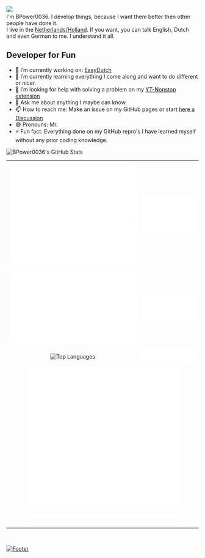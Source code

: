 ![](https://capsule-render.vercel.app/api?type=waving&color=auto&section=header&reversal=true&text=Hi%20there&fontSize=48&fontAlignY=35&height=150) <br>
I'm BPower0036. I develop things, because I want them better then other people have done it. <br>
I live in the [Netherlands/Holland](https://www.openstreetmap.org/relation/2323309#map=5/51.154/9.712). If you want, you can talk English, Dutch and even German to me. I understand it all.

## Developer for Fun
- 🔭 I’m currently working on: [EasyDutch](https://github.com/EasyDutch-uBO/EasyDutch/)
- 🌱 I’m currently learning everything I come along and want to do different or nicer.
- 🤔 I’m looking for help with solving a problem on my [YT-Nonstop extension](https://github.com/BPower0036/YT-Nonstop/issues/8)
- 💬 Ask me about anything I maybe can know.
- 📫 How to reach me: Make an issue on my GitHub pages or start [here a Discussion](https://github.com/BPower0036/BPower0036/discussions)
- 😄 Pronouns: Mr.
- ⚡ Fun fact: Everything done on my GitHub repro's I have learned myself without any prior coding knowledge.

![BPower0036's GitHub Stats](https://github-readme-stats.vercel.app/api?username=BPower0036&show_icons=true&count_private=true&include_all_commits=true&theme=radical&border_radius=20px&border_color=FF3B3B&custom_title=All%20My%20Stats%20in%20a%20Nutshell) <br>
<table align="center">
  <tr>
    <td align="center">
      <img src="/metrics.base.svg" alt="Base" width="400"></img>
      <img src="/metrics.plugin.lines.svg" alt="Lines" width="400"></img>
    </td>
    <td align="center">
      <img src="/metrics.plugin.isocalendar.svg" alt="Full-year calendar" width="400"></img>
      <tr>
    </td>
  </tr>
  <tr>
    <td align="center">
      <img src="/metrics.plugin.habits.charts.svg" alt="Habits charts" width="400"></img>
    </td>
    <td align="center">
       <img src="/metrics.plugin.followup.user.svg" alt="Follow up" width="400"></img>
    </td>
  </tr>
  <tr>
    <td  align="center">
      <img src="https://github-readme-stats.vercel.app/api/top-langs/?username=BPower0036&layout=compact&langs_count=10" alt="Top Languages"></img>
    </td>
    <td  align="center">
       <img src="/metrics.plugin.languages.details.svg" alt="Languages lost used" width="400"></img>
    </td
  </tr>
  <tr>
    <td align="center" colspan="2">
      <img src="/metrics.plugin.activity.svg" alt="Activity" width="400"></img>
    </td>
  </tr>
  <tr>
    <td align="center" colspan="2">
      <img src="/metrics.plugin.reactions.svg" alt="Reactions" width="400"></img>
    </td>
  </tr>
  <tr>
    <td align="center" colspan="2">
       <img src="/metrics.plugin.people.repository.svg" alt="People reprository" width="400"></img>
    </td>
  </tr>
</table>

<!-- ![Activity Graph](https://activity-graph.herokuapp.com/graph?username=BPower0036&theme=chartreuse-dark) <br> --> <br>
[![Footer](https://capsule-render.vercel.app/api?type=waving&color=timeGradient&section=footer&reversal=true&text=Please%20support%20me&animation=blinking&fontSize=35&fontAlignY=85&height=100)](https://www.paypal.com/donate?hosted_button_id=M4D2NPZX5NS4C)
